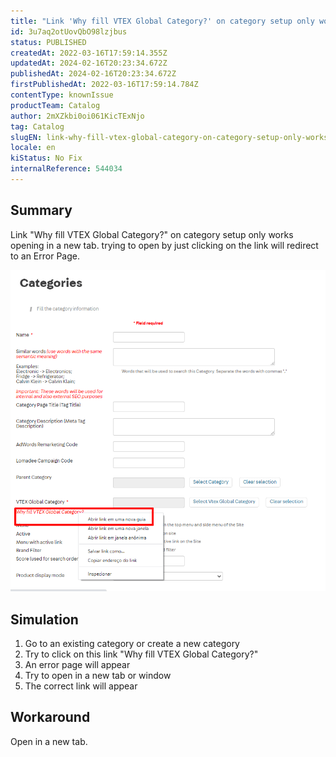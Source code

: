 ```yaml
---
title: "Link 'Why fill VTEX Global Category?' on category setup only works opening in a new tab"
id: 3u7aq2otUovQbO98lzjbus
status: PUBLISHED
createdAt: 2022-03-16T17:59:14.355Z
updatedAt: 2024-02-16T20:23:34.672Z
publishedAt: 2024-02-16T20:23:34.672Z
firstPublishedAt: 2022-03-16T17:59:14.784Z
contentType: knownIssue
productTeam: Catalog
author: 2mXZkbi0oi061KicTExNjo
tag: Catalog
slugEN: link-why-fill-vtex-global-category-on-category-setup-only-works-opening-in-a-new-tab
locale: en
kiStatus: No Fix
internalReference: 544034
---
```


## Summary


Link "Why fill VTEX Global Category?" on category setup only works opening in a new tab. trying to open by just clicking on the link will redirect to an Error Page.

 ![](https://raw.githubusercontent.com/vtexdocs/help-center-content/refs/heads/main/docs/en/known-issues/Catalog/link-why-fill-vtex-global-category-on-category-setup-only-works-opening-in-a-new-tab_1.png)


##

## Simulation



1. Go to an existing category or create a new category
2. Try to click on this link "Why fill VTEX Global Category?"
3. An error page will appear
4. Try to open in a new tab or window
5. The correct link will appear


##

## Workaround


Open in a new tab.

